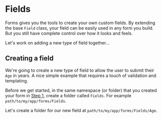 # Fields

Forms gives you the tools to create your own custom fields. By extending the base `Field` class, your field can be easily used in any form you build. But you still have complete control over how it looks and feels.

Let's work on adding a new type of field together... 

## Creating a field

We're going to create a new type of field to allow the user to submit their `Age` in years. A nice simple example that requires a touch of validation and templating.

Before we get started, in the same namespace (or folder) that you created your form in [Step 1](/README.md#step-1), create a folder called `Fields`. For example `path/to/my/app/forms/Fields`.

Let's create a folder for our new field at `path/to/my/app/forms/Fields/Age`.

